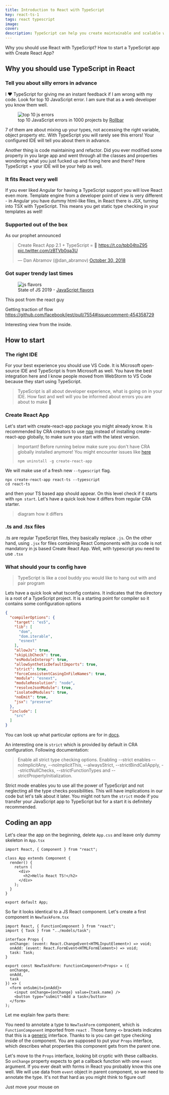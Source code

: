 ```yaml
---
title: Introduction to React with TypeScript
key: react-ts-1
tags: react typescript
image: 
cover: 
description: TypeScript can help you create maintainable and scalable web apps. It is ready to use with React out of the box!
---
```


Why you should use React with TypeScript? How to start a TypeScript app with Create React App?

<!--more-->

## Why you should use TypeScript in React

### Tell you about silly errors in advance

I ❤️ TypeScript for giving me an instant feedback if I am wrong with my code. Look for top 10 JavaScript error. I am sure that as a web developer you know them well.

<figure>
  <img src="{{ "/assets/images/3-js-errors.png" | absolute_url }}" alt="top 10 js errors">
  <figcaption>
    top 10 JavaScript errors in 1000 projects by <a href="https://rollbar.com/blog/top-10-javascript-errors/t">Rollbar</a> 
  </figcaption>
</figure>

7 of them are about mixing up your types, not accessing the right variable, object property etc. With TypeScript you will rarely see this errors! Your configured IDE will tell you about them in advance.

Another thing is code maintaining and refactor. Did you ever modified some property in you large app and went through all the classes and properties wondering what you just fucked up and fixing here and there? Here TypeScript + your IDE will be your help as well.

### It fits React very well

If you ever liked Angular for having a TypeScript support you will love React even more. Template engine from a developer point of view is very different - in Angular you have dummy html-like files, in React there is JSX, turning into TSX with TypeScript. This means you get static type checking in your templates as well!

### Supported out of the box

As our prophet announced

<blockquote class="twitter-tweet"><p lang="en" dir="ltr">Create React App 2.1 + TypeScript = 💜 <a href="https://t.co/tpb04toZ95">https://t.co/tpb04toZ95</a> <a href="https://t.co/zBTVb0qa3U">pic.twitter.com/zBTVb0qa3U</a></p>&mdash; Dan Abramov (@dan_abramov) <a href="https://twitter.com/dan_abramov/status/1057118684479537152?ref_src=twsrc%5Etfw">October 30, 2018</a></blockquote> <script async src="https://platform.twitter.com/widgets.js" charset="utf-8"></script>


### Got super trendy last times

<figure>
  <img src="{{ "/assets/images/3-state-of-js.png" | absolute_url }}" alt="js flavors">
  <figcaption>
    State of JS 2019 - <a href="https://2018.stateofjs.com/javascript-flavors/overview/)">JavaScript flavors</a> 
  </figcaption>
</figure>

This post from the react guy

Getting traction of flow https://github.com/facebook/jest/pull/7554#issuecomment-454358729

Interesting view from the inside.


## How to start

### The right IDE

For your best experience you should use VS Code. It is Microsoft open-source IDE and TypeScript is from Microsoft as well. You have the best integration here and I know people moved from WebStorm to VS Code because they start using TypeScript.

> TypeScript is all about developer experience, what is going on in your IDE. How fast and well will you be informed about errors you are about to make 🙂

### Create React App

Let's start with create-react-app package you might already know. It is recommended by CRA creators to use [npx](https://www.npmjs.com/package/npx) instead of installing create-react-app globally, to make sure you start with the latest version.

> Important! Before running below make sure you don't have CRA globally installed anymore! You might encounter issues like [here](https://github.com/facebook/create-react-app/issues/6119)
> ```terminal
> npm uninstall -g create-react-app
> ```

We will make use of a fresh new `--typescript` flag.

```terminal
npx create-react-app react-ts --typescript
cd react-ts
```

and then your TS based app should appear. On this level check if it starts with `npm start`. Let's have a quick look how it differs from regular CRA starter.

> diagram how it differs

### .ts and .tsx files

.ts are regular TypeScript files, they basically replace `.js`. On the other hand, using `.jsx` for files containing React Components with jsx code is not mandatory in js based Create React App. Well, with typescript you need to use `.tsx` 

### What should your ts config have

> TypeScript is like a cool buddy you would like to hang out with and pair program

Lets have a quick look what tsconfig contains. It indicates that the directory is a root of a TypeScript project. It is a starting point for compiler so it contains some configuration options

```json
{
  "compilerOptions": {
    "target": "es5",
    "lib": [
      "dom",
      "dom.iterable",
      "esnext"
    ],
    "allowJs": true,
    "skipLibCheck": true,
    "esModuleInterop": true,
    "allowSyntheticDefaultImports": true,
    "strict": true,
    "forceConsistentCasingInFileNames": true,
    "module": "esnext",
    "moduleResolution": "node",
    "resolveJsonModule": true,
    "isolatedModules": true,
    "noEmit": true,
    "jsx": "preserve"
  },
  "include": [
    "src"
  ]
}
```

You can look up what particular options are for in [docs](https://www.typescriptlang.org/docs/handbook/compiler-options.html).

An interesting one is `strict` which is provided by default in CRA configuration. Following documentation:

> Enable all strict type checking options. 
> Enabling --strict enables --noImplicitAny, --noImplicitThis, --alwaysStrict, --strictBindCallApply, --strictNullChecks, --strictFunctionTypes and --strictPropertyInitialization.

Strict mode enables you to use all the power of TypeScript and not neglecting all the type checks possibilities. This will have implications in our code but let's talk about it later. You might not turn the `strict` mode if you transfer your JavaScript app to TypeScript but for a start it is definitely recommended.

## Coding an app

Let's clear the app on the beginning, delete `App.css` and leave only dummy skeleton in `App.tsx`

```tsx
import React, { Component } from "react";

class App extends Component {
  render() {
    return (
      <div>
        <h2>Hello React TS!</h2>
      </div>
    );
  }
}

export default App;
```

So far it looks identical to a JS React component. Let's create a first component in `NewTaskForm.tsx`

```tsx
import React, { FunctionComponent } from "react";
import { Task } from "../models/task";

interface Props {
  onChange: (event: React.ChangeEvent<HTMLInputElement>) => void;
  onAdd: (event: React.FormEvent<HTMLFormElement>) => void;
  task: Task;
}

export const NewTaskForm: FunctionComponent<Props> = ({
  onChange,
  onAdd,
  task
}) => (
  <form onSubmit={onAdd}>
    <input onChange={onChange} value={task.name} />
    <button type="submit">Add a task</button>
  </form>
);
```

Let me explain few parts there:

You need to annotate a type to `NewTaskForm` component, which is `FunctionComponent` imported from `react` . Those funny `<>` brackets indicates that this is a [generic](https://www.typescriptlang.org/docs/handbook/generics.html) interface. Thanks to is you can get type checking inside of the component. You are supposed to put your `Props` interface, which describes what properties this component gets from the parent one.

Let's move to the `Props` interface, looking bit cryptic with these callbacks. So `onChange` property expects to get a callback function with one `event` argument. If you ever dealt with forms in React you probably know this one well. We will use data from `event` object in parent component, so we need to annotate the type. It's not that hard as you might think to figure out!

Just move your mouse on 